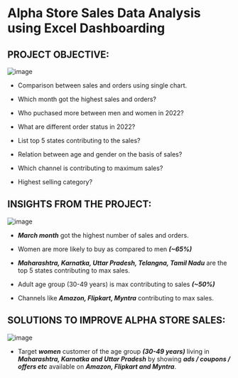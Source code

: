 # Alpha Store Sales Data Analysis using Excel Dashboarding

## PROJECT OBJECTIVE:

![image](https://github.com/Pranav6818/Alpha_Store_DA_usingEXCEL/assets/91244021/5af2e34d-e10f-4db0-b69f-4d504a570d1e)


   - Comparison between sales and orders using single chart.
 
   - Which month got the highest sales and orders?

   - Who puchased more between men and women in 2022?

   - What are different order status in 2022?

   - List top 5 states contributing to the sales?

   - Relation between age and gender on the basis of sales?

   - Which channel is contributing to maximum sales?

   - Highest selling category?

## INSIGHTS FROM THE PROJECT:

![image](https://github.com/Pranav6818/Alpha_Store_DA_usingEXCEL/assets/91244021/b489efcc-07bd-4ab5-b561-5ff15c1944fc)


   - ***March month*** got the highest number of sales and orders.

   - Women are more likely to buy as compared to men ***(~65%)***

   - ***Maharashtra, Karnatka, Uttar Pradesh, Telangna, Tamil Nadu*** are the top 5 states contributing to max sales.

   - Adult age group (30-49 years) is max contributing to sales ***(~50%)***

   - Channels like ***Amazon, Flipkart, Myntra*** contributing to max sales.

## SOLUTIONS TO IMPROVE ALPHA STORE SALES:

![image](https://github.com/Pranav6818/Alpha_Store_DA_usingEXCEL/assets/91244021/07916741-3731-45b7-a7ab-afa8bf79b01b)


   - Target ***women*** customer of the age group ***(30-49 years)*** living in ***Maharashtra, Karnatka and Uttar Pradesh*** by showing ***ads / coupons / offers etc*** available on ***Amazon, Flipkart and Myntra***.  
  
